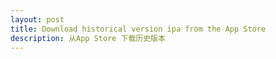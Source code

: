 ```yaml
---
layout: post
title: Download historical version ipa from the App Store
description: 从App Store 下载历史版本
---
```

# 